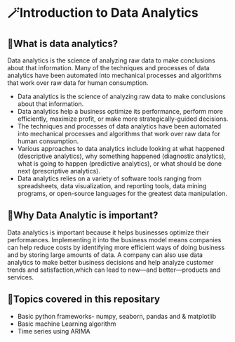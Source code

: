 # 🪄Introduction to Data Analytics
## 🧿What is data analytics?
Data analytics is the science of analyzing raw data to make conclusions about that information.
Many of the techniques and processes of data analytics have been automated into mechanical processes and algorithms that work over raw data for human consumption.

- Data analytics is the science of analyzing raw data to make conclusions about that information.
- Data analytics help a business optimize its performance, perform more efficiently, maximize profit, or make more strategically-guided decisions.
- The techniques and processes of data analytics have been automated into mechanical processes and algorithms that work over raw data for human consumption. 
- Various approaches to data analytics include looking at what happened (descriptive analytics), why something happened (diagnostic analytics), what is going to happen (predictive analytics), or what should be done next (prescriptive analytics).
- Data analytics relies on a variety of software tools ranging from spreadsheets, data visualization, and reporting tools, data mining programs, or open-source languages for the greatest data manipulation.

## 🧿Why Data Analytic is important?
Data analytics is important because it helps businesses optimize their performances. Implementing it into the business model means companies can help reduce costs by identifying more efficient ways of doing business and by storing large amounts of data.
A company can also use data analytics to make better business decisions and help analyze customer trends and satisfaction,which can lead to new—and better—products and services. 

## 🧿Topics covered in this repositary
- Basic python frameworks- numpy, seaborn, pandas and & matplotlib
- Basic machine Learning algorithm
- Time series using ARIMA
